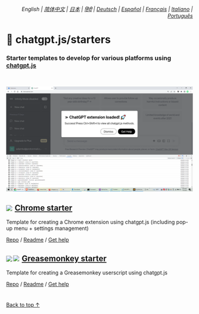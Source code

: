 <div align="right">

###### English | <a href="zh-cn#readme">简体中文</a> | <a href="ja#readme">日本</a> | <a href="hi#readme">हिंदी</a> | <a href="de#readme">Deutsch</a> | <a href="es#readme">Español</a> | <a href="fr#readme">Français</a> | <a href="it#readme">Italiano</a> | <a href="pt#readme">Português</a>

</div>

# 🚀 chatgpt.js/starters

### Starter templates to develop for various platforms using <a href="https://github.com/kudoai/chatgpt.js">chatgpt.js</a>

<br>

![](../chrome/media/images/screenshots/extension-loaded.png)

<h2><a href="../chrome"><img style="margin: 0 2px -1px 0" height=18 src="https://www.google.com/chrome/static/images/favicons/apple-icon-60x60.png"></a> <a href="../chrome">Chrome starter</a></h3>

Template for creating a Chrome extension using chatgpt.js (including pop-up menu + settings management)

[Repo](https://github.com/kudoai/chatgpt.js-chrome-starter) / [Readme](../chrome#readme) / [Get help](https://github.com/kudoai/chatgpt.js-chrome-starter/issues)

<h2><a href="../greasemonkey"><img style="margin: 0 2px -0.065rem 0" height=19 src="https://i.imgur.com/SATGr8j.png"><img style="margin: 0 2px -0.035rem 1px" height=19.5 src="https://i.imgur.com/wcCg3al.png"></a> <a href="../greasemonkey">Greasemonkey starter</a></h3>

Template for creating a Greasemonkey userscript using chatgpt.js

[Repo](https://github.com/kudoai/chatgpt.js-greasemonkey-starter) / [Readme](../greasemonkey#readme) / [Get help](https://github.com/kudoai/chatgpt.js-greasemonkey-starter/issues)

#

[Back to top ↑](#)
